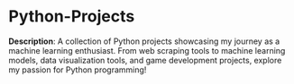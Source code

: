 # Python-Projects
 **Description**: A collection of Python projects showcasing my journey as a machine learning enthusiast. From web scraping tools to machine learning models, data visualization tools, and game development projects, explore my passion for Python programming!  
